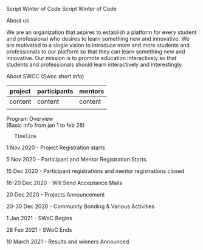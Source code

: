 Script Winter of Code
    Script Winter of Code

About us 

We are an organization that aspires to establish a platform for every student and professional who desires to learn something new and innovative. We are motivated to a single vision to introduce more and more students and professionals to our platform so that they can learn something new and innovative. Our mission is to promote education interactively so that students and professionals should learn interactively and interestingly.


About SWOC (Swoc short info)


| project 	| participants  	|  mentors	|
|-	|-	|-	|
|  content	|  content	|  content	|
|  	|  	|  	|



Program Overview  
(Basic info from jan 1 to feb 28)




       Timeline 

1 Nov 2020 -     Project Registration starts

5 Nov 2020 -    Participant and Mentor Registration Starts.

15 Dec 2020 -  Participant registrations and mentor registrations closed
 
16-20 Dec 2020 - Will Send Acceptance Mails

20 Dec 2020  -  Projects Announcement

20-30 Dec  2020 - Community Bonding &  Various Activities

1 Jan 2021 - SWoC Begins

28 Feb 2021 -  SWoC Ends

10 March 2021 - Results and winners Announced.


